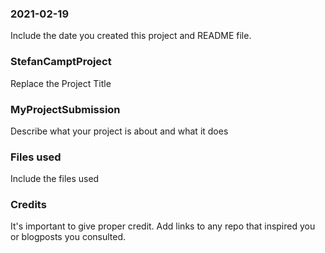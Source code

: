 ### 2021-02-19
Include the date you created this project and README file.

### StefanCamptProject
Replace the Project Title

### MyProjectSubmission
Describe what your project is about and what it does

### Files used
Include the files used

### Credits
It's important to give proper credit. Add links to any repo that inspired you or blogposts you consulted.
